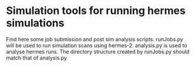 # Simulation tools for running hermes simulations

Find here some job submission and post sim analysis scripts.
runJobs.py will be used to run simulation scans using hermes-2.
analysis.py is used to analyse hermes runs. The directory structure created by runJobs.py should match that of analysis.py